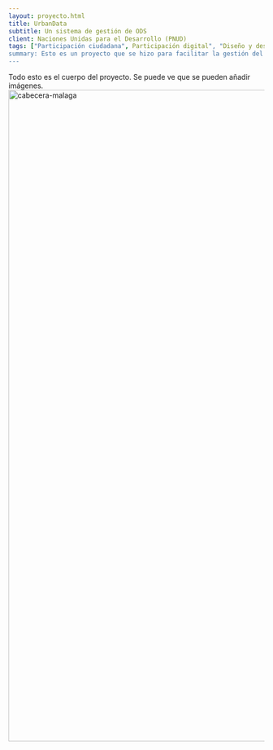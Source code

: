 ```yaml
---
layout: proyecto.html
title: UrbanData
subtitle: Un sistema de gestión de ODS
client: Naciones Unidas para el Desarrollo (PNUD)
tags: ["Participación ciudadana", Participación digital", "Diseño y desarrollo"]
summary: Esto es un proyecto que se hizo para facilitar la gestión del cumplimiento de la agenda 2030 y los Objetivos de Desarrollo Sostenible
---
```


Todo esto es el cuerpo del proyecto. Se puede ve que se pueden añadir imágenes.
<img width="1280" alt="cabecera-malaga" src="https://github.com/dzenreda/new.enreda.coop/assets/82654816/8883ab7a-8a05-458e-bb4d-1732b179af7d">
